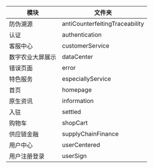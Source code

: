   |  模块   | 文件夹 |
  |  ----  | ----  |
  | 防伪溯源 | antiCounterfeitingTraceability |
  | 认证 | authentication |
  | 客服中心 | customerService |
  | 数字农业大屏展示 | dataCenter |
  | 错误页面 | error |
  | 特色服务 | especiallyService |
  | 首页 | homepage |
  | 原生资讯 | information |
  | 入驻 | settled |
  | 购物车 | shopCart |
  | 供应链金融 | supplyChainFinance |
  | 用户中心 | userCentered |
  | 用户注册登录 | userSign |
